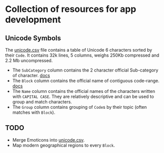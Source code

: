 # Collection of resources for app development

## Unicode Symbols

The [unicode.csv](unicode.csv) file contains a table of Unicode 6 characters sorted by their `Code`. It contains 32k lines, 5 columns, weighs 250Kb compressed and 2.2 Mb uncompressed.

* The `SubCategory` column contains the 2 character official Sub-category of character. [docs](https://www.fileformat.info/info/unicode/category/index.htm)
* The `Block` column contains the official name of contiguous code-range. [docs](https://www.fileformat.info/info/unicode/block/index.htm)
* The `Name` column contains the official names of the characters written with `CAPITAL CASE`. They are relatively descriptive and can be used to group and match characters. 
* The `Group` column contains grouping of `Code`s by their topic (often matches with `Block`).

## TODO

- Merge Emoticons into [unicode.csv](unicode.csv).
-	Map modern geographical regions to every `Block`.
